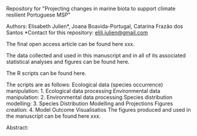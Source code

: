 Repository for "Projecting changes in marine biota to support climate resilient Portuguese MSP"

Authors: Elisabeth Julien*, Joana Boavida-Portugal, Catarina Frazão dos Santos
*Contact for this repository: elili.julien@gmail.com

The final open access article can be found here xxx.

The data collected and used in this manuscript and in all of its associated statistical analyses and figures can be found here.

The R scripts can be found here.

The scripts are as follows:
Ecological data (species occurrence) manipulation: 1. Ecological data processing
Environmental data manipulation: 2. Environmental data processing
Species distribution modelling: 3. Species Distribution Modelling and Projections
Figures creation: 4. Model Outcome Visualisatios
The figures produced and used in the manuscript can be found here xxx.

Abstract:
